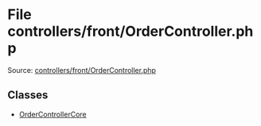 File controllers/front/OrderController.php
=========

Source: [controllers/front/OrderController.php](https://github.com/PrestaShop/PrestaShop/blob/1.6.1.1/controllers/front/OrderController.php)


Classes
-------

* [OrderControllerCore](class.OrderControllerCore.md)

